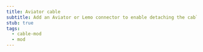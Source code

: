 ```yaml
---
title: Aviator cable
subtitle: Add an Aviator or Lemo connector to enable detaching the cable without opening the controller.
stub: true
tags:
  - cable-mod
  - mod
---
```

